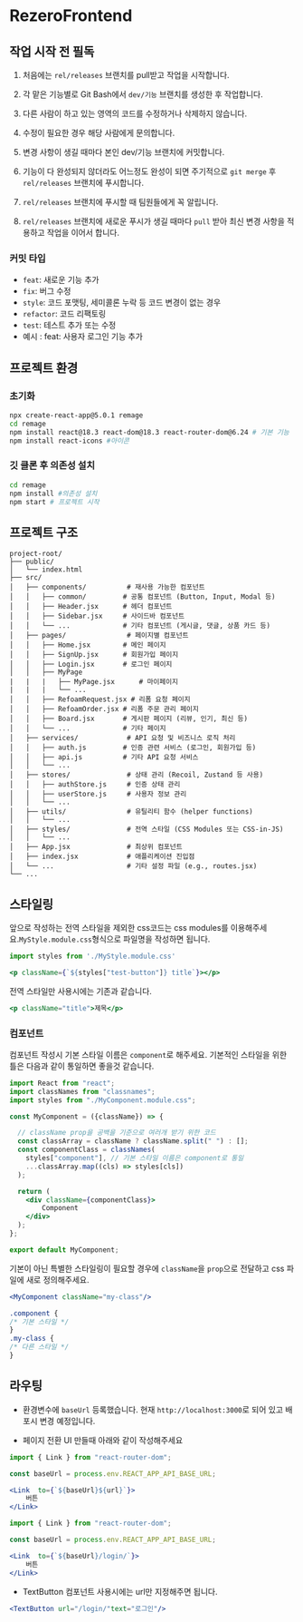 # RezeroFrontend
## 작업 시작 전 필독
1. 처음에는 `rel/releases` 브랜치를 pull받고 작업을 시작합니다.

2. 각 맡은 기능별로 Git Bash에서 `dev/기능` 브랜치를 생성한 후 작업합니다.

3. 다른 사람이 하고 있는 영역의 코드를 수정하거나 삭제하지 않습니다.

4. 수정이 필요한 경우 해당 사람에게 문의합니다.

5. 변경 사항이 생길 때마다 본인 dev/기능 브랜치에 커밋합니다.

7. 기능이 다 완성되지 않더라도 어느정도 완성이 되면 주기적으로 `git merge` 후 `rel/releases` 브랜치에 푸시합니다.

8. `rel/releases` 브랜치에 푸시할 때 팀원들에게 꼭 알립니다.

9. `rel/releases` 브랜치에 새로운 푸시가 생길 때마다 `pull` 받아 최신 변경 사항을 적용하고 작업을 이어서 합니다.
### 커밋 타입

- `feat`: 새로운 기능 추가
- `fix`: 버그 수정
- `style`: 코드 포맷팅, 세미콜론 누락 등 코드 변경이 없는 경우
- `refactor`: 코드 리팩토링
- `test`: 테스트 추가 또는 수정
- 예시 : feat: 사용자 로그인 기능 추가


## 프로젝트 환경

### 초기화
```bash
npx create-react-app@5.0.1 remage
cd remage
npm install react@18.3 react-dom@18.3 react-router-dom@6.24 # 기본 기능
npm install react-icons #아이콘
```

### 깃 클론 후 의존성 설치
```bash
cd remage
npm install #의존성 설치
npm start # 프로젝트 시작
```

## 프로젝트 구조
```text
project-root/
├── public/
│   └── index.html
├── src/
│   ├── components/          # 재사용 가능한 컴포넌트
│   │   ├── common/         # 공통 컴포넌트 (Button, Input, Modal 등)
│   │   ├── Header.jsx      # 헤더 컴포넌트
│   │   ├── Sidebar.jsx     # 사이드바 컴포넌트
│   │   └── ...             # 기타 컴포넌트 (게시글, 댓글, 상품 카드 등)
│   ├── pages/               # 페이지별 컴포넌트
│   │   ├── Home.jsx        # 메인 페이지
│   │   ├── SignUp.jsx      # 회원가입 페이지
│   │   ├── Login.jsx       # 로그인 페이지
│   │   ├── MyPage
|   |   |   ├── MyPage.jsx      # 마이페이지
|   |   |   └── ...
│   │   ├── RefoamRequest.jsx # 리폼 요청 페이지
│   │   ├── RefoamOrder.jsx # 리폼 주문 관리 페이지
│   │   ├── Board.jsx       # 게시판 페이지 (리뷰, 인기, 최신 등)
│   │   └── ...             # 기타 페이지
│   ├── services/            # API 요청 및 비즈니스 로직 처리
│   │   ├── auth.js         # 인증 관련 서비스 (로그인, 회원가입 등)
│   │   ├── api.js          # 기타 API 요청 서비스
│   │   └── ...
│   ├── stores/              # 상태 관리 (Recoil, Zustand 등 사용)
│   │   ├── authStore.js     # 인증 상태 관리
│   │   ├── userStore.js     # 사용자 정보 관리
│   │   └── ...
│   ├── utils/               # 유틸리티 함수 (helper functions)
│   │   └── ...
│   ├── styles/              # 전역 스타일 (CSS Modules 또는 CSS-in-JS)
│   │   └── ...
│   ├── App.jsx              # 최상위 컴포넌트
│   ├── index.jsx            # 애플리케이션 진입점
│   └── ...                  # 기타 설정 파일 (e.g., routes.jsx)
└── ...
```

## 스타일링
앞으로 작성하는 전역 스타일을 제외한 css코드는 css modules를 이용해주세요.`MyStyle.module.css`형식으로 파일명을 작성하면 됩니다.

```jsx
import styles from './MyStyle.module.css'

<p className={`${styles["test-button"]} title`}></p>
```
전역 스타일만 사용시에는 기존과 같습니다.
```jsx
<p className="title">제목</p>
```




### 컴포넌트
컴포넌트 작성시 기본 스타일 이름은 `component`로 해주세요. 기본적인 스타일을 위한 틀은 다음과 같이 통일하면 좋을것 같습니다.
```jsx
import React from "react";
import classNames from "classnames";
import styles from "./MyComponent.module.css";

const MyComponent = ({className}) => {

  // className prop을 공백을 기준으로 여러개 받기 위한 코드
  const classArray = className ? className.split(" ") : [];
  const componentClass = classNames(
    styles["component"], // 기본 스타일 이름은 component로 통일
    ...classArray.map((cls) => styles[cls])
  );

  return (
    <div className={componentClass}>
        Component
    </div>
  );
};

export default MyComponent;
```
기본이 아닌 특별한 스타일링이 필요할 경우에 `className`을 `prop`으로 전달하고 css 파일에 새로 정의해주세요.
```jsx
<MyComponent className="my-class"/>
```
```css
.component {
/* 기본 스타일 */
}
.my-class {
/* 다른 스타일 */
}

```



## 라우팅
- 환경변수에 `baseUrl` 등록했습니다. 현재 `http://localhost:3000`로 되어 있고 배포시 변경 예정입니다.

- 페이지 전환 UI 만들때 아래와 같이 작성해주세요
```jsx
import { Link } from "react-router-dom";

const baseUrl = process.env.REACT_APP_API_BASE_URL;

<Link  to={`${baseUrl}${url}`}>
    버튼
</Link>
```
```jsx
import { Link } from "react-router-dom";

const baseUrl = process.env.REACT_APP_API_BASE_URL;

<Link  to={`${baseUrl}/login/`}>
    버튼
</Link>
```


- TextButton 컴포넌트 사용시에는 url만 지정해주면 됩니다.
```jsx
<TextButton url="/login/"text="로그인"/>
```